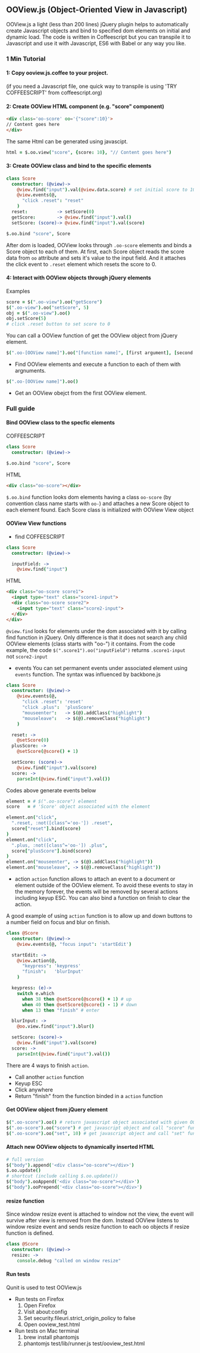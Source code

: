 ## OOView.js (Object-Oriented View in Javascript)
OOView.js a light (less than 200 lines) jQuery plugin helps
to automatically create Javascript objects
and bind to specified dom elements on initial and dynamic load.
The code is written in Coffeescript but you can transpile it to Javascript
and use it with Javascript, ES6 with Babel or any way you like.

### 1 Min Tutorial
#### 1: Copy ooview.js.coffee to your project.
(if you need a Javascript file, one quick way to transpile is using
'TRY COFFEESCRIPT' from coffeescript.org)

#### 2: Create OOView HTML component (e.g. "score" component)
```html
<div class='oo-score' oo='{"score":10}'>
// Content goes here
</div>
```
The same Html can be generated using javascipt.
```coffeescript
html = $.oo.view("score", {score: 10}, "// Content goes here")
```

#### 3: Create OOView class and bind to the specific elements

```coffeescript
class Score
  constructor: (@view)->
    @view.find("input").val(@view.data.score) # set initial score to 10
    @view.events(@,
      "click .reset": "reset"
    )
  reset:           -> setScore(0)
  getScore:        -> @view.find("input").val()
  setScore: (score)-> @view.find("input").val(score)

$.oo.bind "score", Score
```
After dom is loaded, OOView looks through `.oo-score` elements and binds a Score object to each of them.
At first, each Score object reads the score data from `oo` attribute and sets it's value to the input field.
And it attaches the click event to `.reset` element which resets the score to 0.

#### 4: Interact with OOView objects through jQuery elements

Examples
```coffeescript
score = $(".oo-view").oo("getScore")
$(".oo-view").oo("setScore", 5)
obj = $(".oo-view").oo()
obj.setScore(5)
# click .reset button to set score to 0
```

You can call a OOView function of get the OOView object from jQuery element.
```coffeescript
$(".oo-[OOView name]").oo("[function name]", [first argument], [second argument], ...)
```
* Find OOView elements and execute a function to each of them with argnuments.

```coffeescript
$(".oo-[OOView name]").oo()
```
* Get an OOView obejct from the first OOView element.


### Full guide
#### Bind OOView class to the specfic elements

COFFEESCRIPT
```coffeescript
class Score
  constructor: (@view)->

$.oo.bind "score", Score
```
HTML
```html
<div class="oo-score"></div>
```
`$.oo.bind` function looks dom elements having a class `oo-score`
(by convention class name starts with `oo-`) and attaches a new Score object
to each element found.
Each Score class is initialized with OOView View object

#### OOView View functions
* find
COFFEESCRIPT
```coffeescript
class Score
  constructor: (@view)->

  inputField: ->
    @view.find("input")
```
HTML
```html
<div class="oo-score score1">
  <input type="text" class="score1-input">
  <div class="oo-score score2">
    <input type="text" class="score2-input">
  </div>
</div>
```
`@view.find` looks for elements under the dom associated with it by calling
find function in jQuery. Only difference is that it does not search any child OOView
elements (class starts with "oo-") it contains.
From the code example, the code `$(".score1").oo("inputField")` returns `.score1-input` not `score2-input`

* events
You can set permanent events under associated element using `events` function.
The syntax was influenced by backbone.js
```coffeescript
class Score
  constructor: (@view)->
    @view.events(@,
      "click .reset": 'reset'
      "click .plus":  'plusScore'
      "mouseenter":   -> $(@).addClass("highlight")
      "mouseleave":   -> $(@).removeClass("highlight")
    )

  reset: ->
    @setScore(0)
  plusScore: ->
    @setScore(@score() + 1)

  setScore: (score)->
    @view.find("input").val(score)
  score: ->
    parseInt(@view.find("input").val())
```
Codes above generate events below
```coffeescript
element = # $(".oo-score") element
score   = # 'Score' object associated with the element

element.on("click",
  ".reset, :not([class^='oo-']) .reset",
  score["reset"].bind(score)
)
element.on("click",
  ".plus, :not([class^='oo-']) .plus",
  score["plusScore"].bind(score)
)
element.on("mouseenter", -> $(@).addClass("highlight"))
element.on("mouseleave", -> $(@).removeClass("highlight"))
```

* action
`action` function allows to attach an event to a document or element outside of
the OOView element. To avoid these events to stay in the memory forever, the
events will be removed by several actions including keyup ESC. You can also bind a function
on finish to clear the action.

A good example of using `action` function is to allow up and down buttons to a number
field on focus and blur on finish.

```coffeescript
class @Score
  constructor: (@view)->
    @view.events(@, "focus input": 'startEdit')

  startEdit: ->
    @view.action(@,
      "keypress": 'keypress'
      "finish":   'blurInput'
    )

  keypress: (e)->
    switch e.which
      when 38 then @setScore(@score() + 1) # up
      when 40 then @setScore(@score() - 1) # down
      when 13 then "finish" # enter

  blurInput: ->
    @oo.view.find("input").blur()

  setScore: (score)->
    @view.find("input").val(score)
  score: ->
    parseInt(@view.find("input").val())
```

There are 4 ways to finish `action`.
  * Call another `action` function
  * Keyup ESC
  * Click anywhere
  * Return "finish" from the function binded in a `action` function

#### Get OOView object from jQuery element
```coffeescript
$(".oo-score").oo() # return javascript object associated with given OOView element
$(".oo-score").oo("score") # get javascript object and call "score" function
$(".oo-score").oo("set", 10) # get javascript object and call "set" function with one argument
```

#### Attach new OOView objects to dynamically inserted HTML
```coffeescript
# full version
$("body").append('<div class="oo-score"></div>')
$.oo.update()
# shortcut (include calling $.oo.update())
$("body").ooAppend('<div class="oo-score"></div>')
$("body").ooPrepend('<div class="oo-score"></div>')
```

#### resize function
Since window resize event is attached to window not the view,
the event will survive after view is removed from the dom.
Instead OOView listens to window resize event and sends resize function to
each oo objects if resize function is defined.
```coffeescript
class @Score
  constructor: (@view)->
  resize: ->
    console.debug "called on window resize"
```

#### Run tests
Qunit is used to test OOView.js
* Run tests on Firefox
  1. Open Firefox
  2. Visit about:config
  3. Set security.fileuri.strict_origin_policy to false
  4. Open ooview_test.html
* Run tests on Mac terminal
  1. brew install phantomjs
  2. phantomjs test/lib/runner.js test/ooview_test.html


